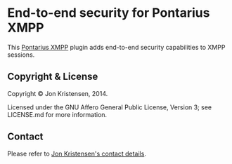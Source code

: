 End-to-end security for Pontarius XMPP
======================================

This [Pontarius XMPP](https://github.com/pontarius/pontarius-xmpp) plugin adds
end-to-end security capabilities to XMPP sessions.

Copyright & License
-------------------

Copyright © Jon Kristensen, 2014.

Licensed under the GNU Affero General Public License, Version 3; see LICENSE.md
for more information.

Contact
-------

Please refer to [Jon Kristensen's contact
details](http://www.jonkri.com/contact/).

